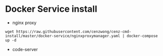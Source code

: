# Docker Service install

- nginx proxy
```
wget https://raw.githubusercontent.com/cenzwong/cenz-cmd-install/master/docker-service/nginxproxymanager.yaml | docker-compose up -d
```
- code-server
